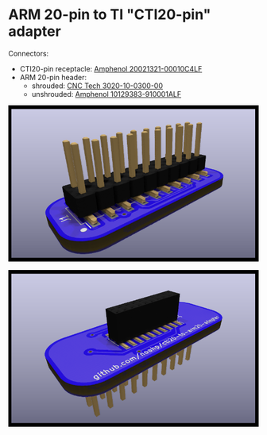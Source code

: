 # ARM 20-pin to TI "CTI20-pin" adapter

Connectors:

- CTI20-pin receptacle: [Amphenol
  20021321-00010C4LF](https://www.digikey.com/en/products/detail/amphenol-cs-fci/20021321-00010C4LF/2209058)
- ARM 20-pin header:
  - shrouded: [CNC Tech
    3020-10-0300-00](https://www.digikey.com/en/products/detail/cnc-tech/3020-10-0300-00/3441727)
  - unshrouded: [Amphenol
    10129383-910001ALF](https://www.digikey.com/en/products/detail/amphenol-cs-fci/10129383-910001ALF/7916191)

![](top.png)

![](bottom.png)
